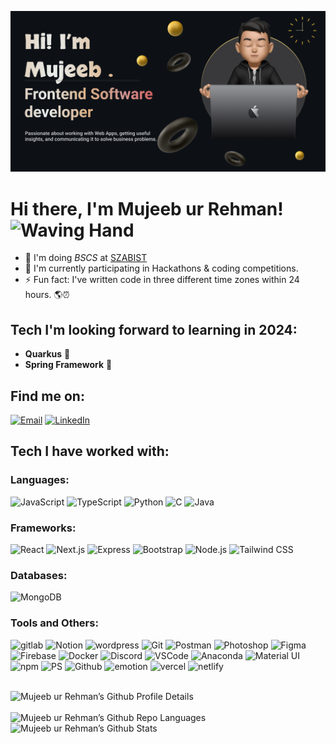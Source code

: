 
![Profile Banner (1)](https://github.com/mujeeb00/mujeeb00/blob/main/Make%20your%20README.png?raw=true)

# Hi there, I'm Mujeeb ur Rehman! <img src="https://user-images.githubusercontent.com/26017543/213809353-c908d93c-3dff-4694-9d13-e0e5cbdb879c.png" alt="Waving Hand" width="36" height="36"> 

- 🔭 I'm doing _BSCS_ at [SZABIST](https://www.szabist.edu.pk/)
- 🔰 I'm currently participating in Hackathons & coding competitions.
- ⚡ Fun fact: I've written code in three different time zones within 24 hours. 🌎⏰

## Tech I'm looking forward to learning in 2024:
- **Quarkus** 🚀
- **Spring Framework** 🚀

## Find me on:
[![Email](https://skillicons.dev/icons?perline=12&i=gmail)](mailto:mujeebfx160@example.com) [![LinkedIn](https://skillicons.dev/icons?perline=12&i=linkedin)](https://linkedin.com/in/mujeeb00/)



## Tech I have worked with:
### Languages:
![JavaScript](https://skillicons.dev/icons?perline=12&i=javascript) ![TypeScript](https://skillicons.dev/icons?perline=12&i=typescript) ![Python](https://skillicons.dev/icons?perline=12&i=python) ![C](https://skillicons.dev/icons?perline=12&i=c) ![Java](https://skillicons.dev/icons?perline=12&i=java)

### Frameworks:
![React](https://skillicons.dev/icons?perline=12&i=react) ![Next.js](https://skillicons.dev/icons?perline=12&i=nextjs) ![Express](https://skillicons.dev/icons?perline=12&i=express) ![Bootstrap](https://skillicons.dev/icons?perline=12&i=bootstrap) ![Node.js](https://skillicons.dev/icons?perline=12&i=nodejs) ![Tailwind CSS](https://skillicons.dev/icons?perline=12&i=tailwind)

### Databases:
![MongoDB](https://skillicons.dev/icons?perline=12&i=mongodb)

### Tools and Others:

![gitlab](https://skillicons.dev/icons?perline=12&i=gitlab) ![Notion](https://skillicons.dev/icons?perline=12&i=notion) ![wordpress](https://skillicons.dev/icons?perline=12&i=wordpress) ![Git](https://skillicons.dev/icons?perline=12&i=git) ![Postman](https://skillicons.dev/icons?perline=12&i=postman) ![Photoshop](https://skillicons.dev/icons?perline=12&i=photoshop) ![Figma](https://skillicons.dev/icons?perline=12&i=figma) ![Firebase](https://skillicons.dev/icons?perline=12&i=firebase) ![Docker](https://skillicons.dev/icons?perline=12&i=docker) ![Discord](https://skillicons.dev/icons?perline=12&i=discord) ![VSCode](https://skillicons.dev/icons?perline=12&i=vscode) ![Anaconda](https://skillicons.dev/icons?perline=12&i=anaconda) ![Material UI](https://skillicons.dev/icons?perline=12&i=materialui) ![npm](https://skillicons.dev/icons?perline=12&i=npm) ![PS](https://skillicons.dev/icons?perline=12&i=ps) ![Github](https://skillicons.dev/icons?perline=12&i=github) ![emotion](https://skillicons.dev/icons?perline=12&i=emotion) ![vercel](https://skillicons.dev/icons?perline=12&i=vercel) ![netlify](https://skillicons.dev/icons?perline=12&i=netlify)
<br />
<br />
<p>
    <img alt="Mujeeb ur Rehman’s Github Profile Details" src="https://github-profile-summary-cards.vercel.app/api/cards/profile-details?username=mujeeb00&theme=github_dark" /><br>
    <br>
    <img alt="Mujeeb ur Rehman’s Github Repo Languages" src="https://github-profile-summary-cards.vercel.app/api/cards/most-commit-language?username=mujeeb00&theme=github_dark" />
    <img alt="Mujeeb ur Rehman’s Github Stats" src="https://github-profile-summary-cards.vercel.app/api/cards/stats?username=mujeeb00&theme=github_dark" />
</p>




